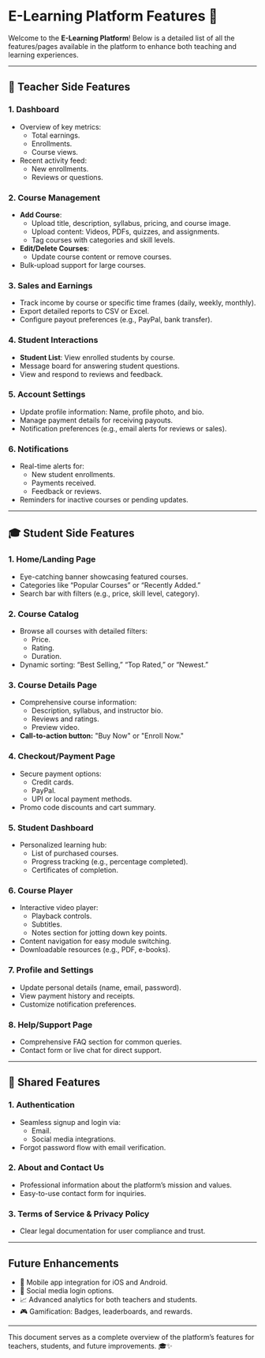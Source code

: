 # **E-Learning Platform Features** 🚀

Welcome to the **E-Learning Platform**! Below is a detailed list of all the features/pages available in the platform to enhance both teaching and learning experiences.

---

## **📘 Teacher Side Features**

### **1. Dashboard**

- Overview of key metrics:
  - Total earnings.
  - Enrollments.
  - Course views.
- Recent activity feed:
  - New enrollments.
  - Reviews or questions.

### **2. Course Management**

- **Add Course**:
  - Upload title, description, syllabus, pricing, and course image.
  - Upload content: Videos, PDFs, quizzes, and assignments.
  - Tag courses with categories and skill levels.
- **Edit/Delete Courses**:
  - Update course content or remove courses.
- Bulk-upload support for large courses.

### **3. Sales and Earnings**

- Track income by course or specific time frames (daily, weekly, monthly).
- Export detailed reports to CSV or Excel.
- Configure payout preferences (e.g., PayPal, bank transfer).

### **4. Student Interactions**

- **Student List**: View enrolled students by course.
- Message board for answering student questions.
- View and respond to reviews and feedback.

### **5. Account Settings**

- Update profile information: Name, profile photo, and bio.
- Manage payment details for receiving payouts.
- Notification preferences (e.g., email alerts for reviews or sales).

### **6. Notifications**

- Real-time alerts for:
  - New student enrollments.
  - Payments received.
  - Feedback or reviews.
- Reminders for inactive courses or pending updates.

---

## **🎓 Student Side Features**

### **1. Home/Landing Page**

- Eye-catching banner showcasing featured courses.
- Categories like “Popular Courses” or “Recently Added.”
- Search bar with filters (e.g., price, skill level, category).

### **2. Course Catalog**

- Browse all courses with detailed filters:
  - Price.
  - Rating.
  - Duration.
- Dynamic sorting: “Best Selling,” “Top Rated,” or “Newest.”

### **3. Course Details Page**

- Comprehensive course information:
  - Description, syllabus, and instructor bio.
  - Reviews and ratings.
  - Preview video.
- **Call-to-action button:** "Buy Now" or "Enroll Now."

### **4. Checkout/Payment Page**

- Secure payment options:
  - Credit cards.
  - PayPal.
  - UPI or local payment methods.
- Promo code discounts and cart summary.

### **5. Student Dashboard**

- Personalized learning hub:
  - List of purchased courses.
  - Progress tracking (e.g., percentage completed).
  - Certificates of completion.

### **6. Course Player**

- Interactive video player:
  - Playback controls.
  - Subtitles.
  - Notes section for jotting down key points.
- Content navigation for easy module switching.
- Downloadable resources (e.g., PDF, e-books).

### **7. Profile and Settings**

- Update personal details (name, email, password).
- View payment history and receipts.
- Customize notification preferences.

### **8. Help/Support Page**

- Comprehensive FAQ section for common queries.
- Contact form or live chat for direct support.

---

## **🔗 Shared Features**

### **1. Authentication**

- Seamless signup and login via:
  - Email.
  - Social media integrations.
- Forgot password flow with email verification.

### **2. About and Contact Us**

- Professional information about the platform’s mission and values.
- Easy-to-use contact form for inquiries.

### **3. Terms of Service & Privacy Policy**

- Clear legal documentation for user compliance and trust.

---

## **Future Enhancements**

- 📱 Mobile app integration for iOS and Android.
- 🔗 Social media login options.
- 📈 Advanced analytics for both teachers and students.
- 🎮 Gamification: Badges, leaderboards, and rewards.

---

This document serves as a complete overview of the platform’s features for teachers, students, and future improvements. 🎓✨
